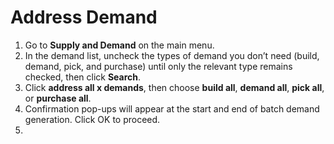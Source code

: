 # Address Demand

1. Go to **Supply and Demand** on the main menu.
2. In the demand list, uncheck the types of demand you don’t need (build, demand, pick, and purchase) until only the relevant type remains checked, then click **Search**. 
3. Click **address all x demands**, then choose **build all**, **demand all**, **pick all**, or **purchase all**.
4. Confirmation pop-ups will appear at the start and end of batch demand generation. Click OK to proceed.
5. 
